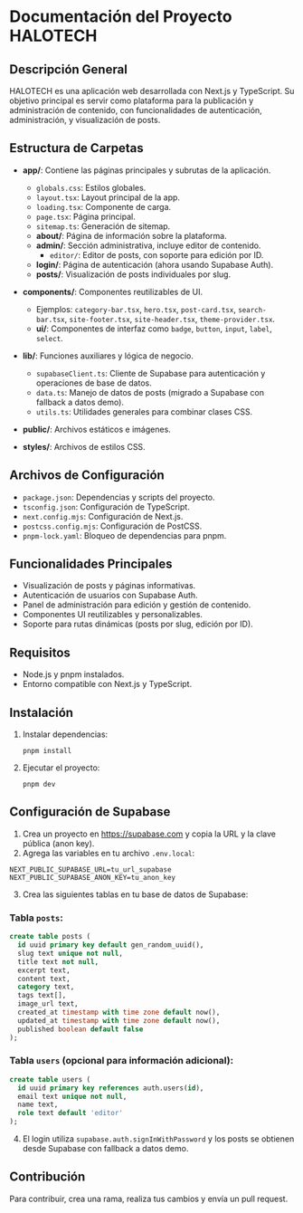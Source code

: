# Documentación del Proyecto HALOTECH

## Descripción General

HALOTECH es una aplicación web desarrollada con Next.js y TypeScript. Su objetivo principal es servir como plataforma para la publicación y administración de contenido, con funcionalidades de autenticación, administración, y visualización de posts.

## Estructura de Carpetas

- **app/**: Contiene las páginas principales y subrutas de la aplicación.
  - `globals.css`: Estilos globales.
  - `layout.tsx`: Layout principal de la app.
  - `loading.tsx`: Componente de carga.
  - `page.tsx`: Página principal.
  - `sitemap.ts`: Generación de sitemap.
  - **about/**: Página de información sobre la plataforma.
  - **admin/**: Sección administrativa, incluye editor de contenido.
    - `editor/`: Editor de posts, con soporte para edición por ID.
  - **login/**: Página de autenticación (ahora usando Supabase Auth).
  - **posts/**: Visualización de posts individuales por slug.

- **components/**: Componentes reutilizables de UI.
  - Ejemplos: `category-bar.tsx`, `hero.tsx`, `post-card.tsx`, `search-bar.tsx`, `site-footer.tsx`, `site-header.tsx`, `theme-provider.tsx`.
  - **ui/**: Componentes de interfaz como `badge`, `button`, `input`, `label`, `select`.

- **lib/**: Funciones auxiliares y lógica de negocio.
  - `supabaseClient.ts`: Cliente de Supabase para autenticación y operaciones de base de datos.
  - `data.ts`: Manejo de datos de posts (migrado a Supabase con fallback a datos demo).
  - `utils.ts`: Utilidades generales para combinar clases CSS.

- **public/**: Archivos estáticos e imágenes.

- **styles/**: Archivos de estilos CSS.

## Archivos de Configuración

- `package.json`: Dependencias y scripts del proyecto.
- `tsconfig.json`: Configuración de TypeScript.
- `next.config.mjs`: Configuración de Next.js.
- `postcss.config.mjs`: Configuración de PostCSS.
- `pnpm-lock.yaml`: Bloqueo de dependencias para pnpm.

## Funcionalidades Principales

- Visualización de posts y páginas informativas.
- Autenticación de usuarios con Supabase Auth.
- Panel de administración para edición y gestión de contenido.
- Componentes UI reutilizables y personalizables.
- Soporte para rutas dinámicas (posts por slug, edición por ID).

## Requisitos

- Node.js y pnpm instalados.
- Entorno compatible con Next.js y TypeScript.

## Instalación

1. Instalar dependencias:
   ```
   pnpm install
   ```
2. Ejecutar el proyecto:
   ```
   pnpm dev
   ```

## Configuración de Supabase

1. Crea un proyecto en https://supabase.com y copia la URL y la clave pública (anon key).
2. Agrega las variables en tu archivo `.env.local`:
  ```env
  NEXT_PUBLIC_SUPABASE_URL=tu_url_supabase
  NEXT_PUBLIC_SUPABASE_ANON_KEY=tu_anon_key
  ```
3. Crea las siguientes tablas en tu base de datos de Supabase:

### Tabla `posts`:
```sql
create table posts (
  id uuid primary key default gen_random_uuid(),
  slug text unique not null,
  title text not null,
  excerpt text,
  content text,
  category text,
  tags text[],
  image_url text,
  created_at timestamp with time zone default now(),
  updated_at timestamp with time zone default now(),
  published boolean default false
);
```

### Tabla `users` (opcional para información adicional):
```sql
create table users (
  id uuid primary key references auth.users(id),
  email text unique not null,
  name text,
  role text default 'editor'
);
```

4. El login utiliza `supabase.auth.signInWithPassword` y los posts se obtienen desde Supabase con fallback a datos demo.

## Contribución

Para contribuir, crea una rama, realiza tus cambios y envía un pull request.
